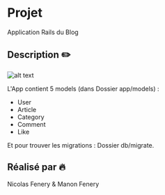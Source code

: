 # Projet
Application Rails du Blog

## Description :pencil2:
![alt text](https://raw.githubusercontent.com/manonfenery/blog-app-rails/branch/path/to/img.png)

L'App contient 5 models (dans Dossier app/models) :
- User
- Article
- Category
- Comment
- Like

Et pour trouver les migrations : Dossier db/migrate.

## Réalisé par :fire:
Nicolas Fenery & Manon Fenery
